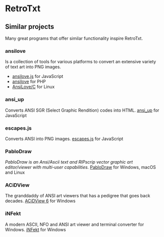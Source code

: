 # RetroTxt

## Similar projects

Many great programs that offer similar functionality inspire RetroTxt.

### ansilove

Is a collection of tools for various platforms to convert an extensive variety of text art into PNG images.

* [ansilove.js](http://ansilove.github.io/ansilove.js/) for JavaScript
* [ansilove](http://www.ansilove.org/) for PHP
* [AnsiLove/C](https://github.com/ansilove/ansilove) for Linux

### ansi_up

Converts ANSI SGR (Select Graphic Rendition) codes into HTML.
[ansi_up](https://github.com/drudru/ansi_up) for JavaScript

### escapes.js

Converts ANSI into PNG images.
[escapes.js](https://github.com/atdt/escapes.js) for JavaScript

### PabloDraw

_PabloDraw is an Ansi/Ascii text and RIPscrip vector graphic art editor/viewer with multi-user capabilities._
[PabloDraw](http://picoe.ca/products/pablodraw/) for Windows, macOS and Linux

### ACiDView

The granddaddy of ANSI art viewers that has a pedigree that goes back decades.
[ACiDView 6](https://defacto2.net/file/detail/a83d5d) for Windows

### iNFekt

A modern ASCII, NFO and ANSI art viewer and terminal converter for Windows.
[iNFekt](https://infekt.ws/) for Windows
